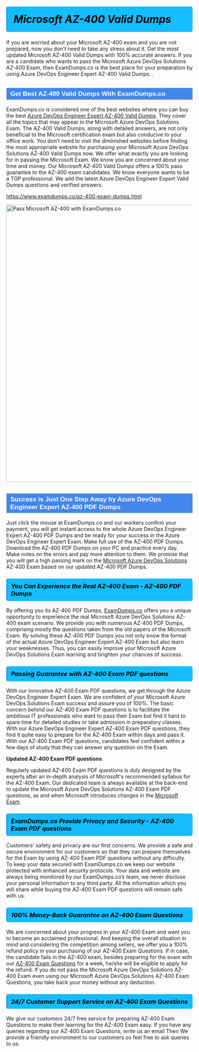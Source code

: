 <h1>                <strong><span style="display: block; color: #000000; background: #14BDFF; border: 0.5px solid #AED6F1; border-left: 3px solid #3498DB; padding: .6em; border-radius: 6px;">                     <em>Microsoft AZ-400 <span class="exam_variation">Valid Dumps</span> </em>                </span></strong>            </h1>                        <p>If you are worried about your Microsoft AZ-400 exam and you are not prepared, now you don't need to take any stress about it.             Get the most updated Microsoft AZ-400 <span class="exam_variation">Valid Dumps</span> with 100% accurate answers. If you are a candidate who wants to pass the             Microsoft Azure DevOps Solutions AZ-400 Exam, then ExamDumps.co is the best place for your preparation by using Azure DevOps Engineer Expert AZ-400 <span class="exam_variation">Valid Dumps</span>. .</p>                        <h2 style="background: #4287ec; border: 1px solid #cccccc; padding: 5px 10px;">                <span style="color: #ffffff;">                    <span style="font-size: 11pt;">                        <span style="line-height: normal;">                            <span style="font-family: Calibri,sans-serif;">                                <strong>                                    <span style="font-size: 13.0pt;">Get Best AZ-400 <span class="exam_variation">Valid Dumps</span> With ExamDumps.co</span>                                </strong>                            </span>                        </span>                    </span>                </span>            </h2>                        <p>ExamDumps.co is considered one of the best websites where you can buy the best <a href="https://www.examdumps.co/azure-devops-exam-dumps.html">Azure DevOps Engineer Expert AZ-400 <span class="exam_variation">Valid Dumps</span></a>.             They cover all the topics that may appear in the Microsoft Azure DevOps Solutions Exam. The AZ-400 <span class="exam_variation">Valid Dumps</span>,             along with detailed answers, are not only beneficial to the Microsoft certification exam but also conducive to your office work.             You don’t need to visit the diminished websites before finding the most appropriate website for purchasing your             Microsoft Azure DevOps Solutions AZ-400 <span class="exam_variation">Valid Dumps</span> now. We offer what exactly you are looking for in passing the Microsoft Exam.             We know you are concerned about your time and money. Our Microsoft AZ-400 <span class="exam_variation">Valid Dumps</span> offers a 100% pass guarantee to the             AZ-400 exam candidates. We know everyone wants to be a TOP professional. We add the latest Azure DevOps Engineer Expert <span class="exam_variation">Valid Dumps</span> questions and verified answers.</p>                        <p><a href="https://www.examdumps.co/az-400-exam-dumps.html">https://www.examdumps.co/az-400-exam-dumps.html</a></p>                        <p><a href="https://www.examdumps.co/"><img src="https://www.examdumps.co//images/banners/big-sale-20-percent-discount-offer-examdumps.jpg" class="postImage" alt="Pass Microsoft AZ-400 with ExamDumps.co" width="750"></a></p>                            <h2 style="background: #4287ec; border: 1px solid #cccccc; padding: 5px 10px;">                <span style="color: #ffffff;">                    <span style="font-size: 11pt;">                        <span style="line-height: normal;">                            <span style="font-family: Calibri,sans-serif;">                                <strong>                                    <span style="font-size: 13.0pt;">Success is Just One Step Away by Azure DevOps Engineer Expert AZ-400 <span class="exam_variation2">PDF Dumps</span></span>                                </strong>                            </span>                        </span>                    </span>                </span>            </h2>                        <p>Just click the mouse at ExamDumps.co and our workers confirm your payment, you will get instant access to the whole Azure DevOps Engineer Expert AZ-400 <span class="exam_variation2">PDF Dumps</span>             and be ready for your success in the Azure DevOps Engineer Expert Exam. Make full use of the AZ-400 <span class="exam_variation2">PDF Dumps</span>. Download the AZ-400 <span class="exam_variation2">PDF Dumps</span> on your             PC and practice every day. Make notes on the errors and pay more attention to them. We promise that you will get a high passing mark on the             <a href="https://www.examdumps.co/az-400-exam-dumps.html">Microsoft Azure DevOps Solutions</a> AZ-400 Exam based on our updated AZ-400 <span class="exam_variation2">PDF Dumps</span>.</p>                        <h3>                <strong>                    <span style="display: block; color: #000000; background: #14BDFF; border: 0.5px solid #AED6F1; border-left: 3px solid #3498DB; padding: .6em; border-radius: 6px;">                        <em>You Can Experience the Real AZ-400 Exam - AZ-400 <span class="exam_variation2">PDF Dumps</span></em>                    </span>                </strong>            </h3>                        <p>By offering you its AZ-400 <span class="exam_variation2">PDF Dumps</span>, <a href="https://www.examdumps.co/">ExamDumps.co</a> offers you a unique opportunity to experience the real             Microsoft Azure DevOps Solutions AZ-400 exam scenario. We provide you with numerous AZ-400 <span class="exam_variation2">PDF Dumps</span>, comprising mostly             the questions taken from the old papers of the Microsoft Exam. By solving these AZ-400 <span class="exam_variation2">PDF Dumps</span> you not only know the format of the actual             Azure DevOps Engineer Expert AZ-400 Exam but also learn your weaknesses. Thus, you can easily improve your             Microsoft Azure DevOps Solutions Exam learning and brighten your chances of success.</p>                        <h3>                <strong>                    <span style="display: block; color: #000000; background: #14BDFF; border: 0.5px solid #AED6F1; border-left: 3px solid #3498DB; padding: .6em; border-radius: 6px;">                        <em>Passing Guarantee with AZ-400 <span class="exam_variation3">Exam PDF questions</span></em>                    </span>                </strong>            </h3>                        <p>With our innovative AZ-400 <span class="exam_variation3">Exam PDF questions</span>, we get through the Azure DevOps Engineer Expert Exam. We are confident of your Microsoft Azure DevOps Solutions Exam             success and assure you of 100%. The basic concern behind our AZ-400 <span class="exam_variation3">Exam PDF questions</span> is to facilitate the ambitious IT professionals who want to pass their             Exam but find it hard to spare time for detailed studies or take admission in preparatory classes. With our Azure DevOps Engineer Expert AZ-400 <span class="exam_variation3">Exam PDF questions</span>, they             find it quite easy to prepare for the AZ-400 Exam within days and pass it. With our AZ-400 <span class="exam_variation3">Exam PDF questions</span>, candidates feel confident within a few days of             study that they can answer any question on the Exam.</p>                        <p><strong>Updated AZ-400 <span class="exam_variation3">Exam PDF questions</span></strong></p>                        <p>Regularly updated AZ-400 <span class="exam_variation3">Exam PDF questions</span> is duly designed by the experts after an in-depth analysis of Microsoft's recommended syllabus for the AZ-400 Exam.             Our dedicated team is always available at the back-end to update the Microsoft Azure DevOps Solutions AZ-400 <span class="exam_variation3">Exam PDF questions</span>,             as and when Microsoft introduces changes in the <a href="https://www.examdumps.co/microsoft-exam-dumps.html">Microsoft Exam</a>.</p>                        <h3>                <strong>                    <span style="display: block; color: #000000; background: #14BDFF; border: 0.5px solid #AED6F1; border-left: 3px solid #3498DB; padding: .6em; border-radius: 6px;">                        <em>ExamDumps.co Provide Privacy and Security - AZ-400 <span class="exam_variation3">Exam PDF questions</span></em>                    </span>                </strong>            </h3>                        <p>Customers’ safety and privacy are our first concerns. We provide a safe and secure environment for our customers so that they can prepare themselves for the Exam by using             AZ-400 <span class="exam_variation3">Exam PDF questions</span> without any difficulty. To keep your data secured with ExamDumps.co we keep our website protected with enhanced security protocols. Your data and website             are always being monitored by our ExamDumps.co’s team, we never disclose your personal information to any third party. All the information which you will share while buying             the AZ-400 <span class="exam_variation3">Exam PDF questions</span> will remain safe with us.</p>                        <h3>                <strong>                    <span style="display: block; color: #000000; background: #14BDFF; border: 0.5px solid #AED6F1; border-left: 3px solid #3498DB; padding: .6em; border-radius: 6px;">                        <em>100% Money-Back Guarantee on AZ-400 <span class="exam_variation4">Exam Questions</span></em>                    </span>                </strong>            </h3>                        <p>We are concerned about your progress in your AZ-400 Exam and want you to become an acclaimed professional. And keeping the overall situation in mind and             considering the competition among sellers, we offer you a 100% refund policy in your purchasing of our AZ-400 <span class="exam_variation4">Exam Questions</span>. If in case, the candidate fails in the             AZ-400 exam, besides preparing for the exam with our <a href="https://www.examdumps.co/az-400-exam-dumps.html">AZ-400 <span class="exam_variation4">Exam Questions</span></a> for a week, he/she will be eligible to apply for the refund. If you do not pass the             Microsoft Azure DevOps Solutions AZ-400 Exam even using our Microsoft Azure DevOps Solutions AZ-400 <span class="exam_variation4">Exam Questions</span>, you             take back your money without any deduction.</p>                        <h3>                <strong>                    <span style="display: block; color: #000000; background: #14BDFF; border: 0.5px solid #AED6F1; border-left: 3px solid #3498DB; padding: .6em; border-radius: 6px;">                        <em>24/7 Customer Support Service on AZ-400 <span class="exam_variation4">Exam Questions</span></em>                    </span>                </strong>            </h3>                        <p>We give our customers 24/7 free service for preparing AZ-400 <span class="exam_variation4">Exam Questions</span> to make their learning for the AZ-400 Exam easy. If you have any queries regarding our             AZ-400 <span class="exam_variation4">Exam Questions</span>, write us an email Then We provide a friendly environment to our customers so feel free to ask queries to us.</p>                    
